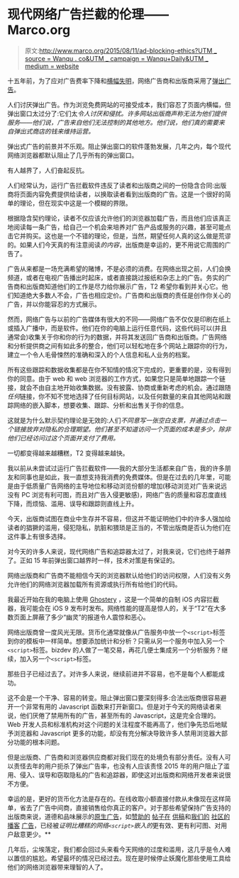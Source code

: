 # 现代网络广告拦截的伦理——Marco.org

> 原文:[http://www.marco.org/2015/08/11/ad-blocking-ethics?UTM _ source = Wanqu . co&UTM _ campaign = Wanqu+Daily&UTM _ medium = website](http://www.marco.org/2015/08/11/ad-blocking-ethics?utm_source=wanqu.co&utm_campaign=Wanqu+Daily&utm_medium=website)



十五年前，为了应对广告费率下降和[横幅失明](https://en.wikipedia.org/wiki/Banner_blindness)，网络广告商和出版商采用了[弹出广告](https://en.wikipedia.org/wiki/Pop-up_ad)。

人们讨厌弹出广告。作为浏览免费网站的可接受成本，我们容忍了页面内横幅，但弹出窗口太过分了:它们太*令人讨厌和侵扰。许多网站出版商声称无法为他们提供服务——他们说，广告来自他们无法控制的其他地方。他们说，他们真的需要来自弹出式商店的钱来维持运营。*

弹出式广告的前景并不乐观。阻止弹出窗口的软件蓬勃发展，几年之内，每个现代网络浏览器都默认阻止了几乎所有的弹出窗口。

有人越界了，人们奋起反抗。

人们经常认为，运行广告拦截软件违反了读者和出版商之间的一份隐含合同:出版商将页面内容免费提供给读者，以换取读者看到出版商的广告。这是一个很好的简单的理论，但在现实中这是一个模糊的界限。

根据隐含契约理论，读者不仅应该允许他们的浏览器加载广告，而且他们应该真正地阅读每一条广告，给自己一个机会来培养对广告产品或服务的兴趣，甚至可能点击它并购买。这也是一个不错的理论，但是，当然，期望任何人真的这么做是荒谬的。如果人们今天真的有注意阅读*的内容*，出版商是幸运的，更不用说它周围的广告了。

广告从来都是一场充满希望的赌博，不是必须的消费。在网络出现之前，人们会换频道，或者在电视广告播出时起床，或者直接跳过报纸和杂志上的广告。务实的广告商和出版商知道他们的工作是尽力给你展示广告，T2 希望你看到并关心它。他们知道绝大多数人不会，广告也相应定价。广告商和出版商的责任是创作你关心的广告，并以你能容忍的方式展示。

然而，网络广告与以前的广告媒体有很大的不同——网络广告不仅仅是印刷在纸上或插入广播中，而是软件。他们在你的电脑上运行任意代码，这些代码可以(并且通常会)收集关于你和你的行为的数据，并将其发送回广告商和出版商。广告网络和分析提供商之间有如此多的整合，他们可以轻松地在多个网站上跟踪你的行为，建立一个令人毛骨悚然的准确和深入的个人信息和私人业务的档案。

所有这些跟踪和数据收集都是在你不知情的情况下完成的，更重要的是，没有得到你的同意。由于 web 和 web 浏览器的工作方式，如果您只是简单地跟踪一个链接，就会不由自主地开始收集数据。没有披露、协商或重新考虑的机会。通过跟随*任何*链接，你不知不觉地选择了任何目标网站，以及任何数量的来自其他网站和跟踪网络的嵌入脚本，想要收集、跟踪、分析和出售关于你的信息。

这就是为什么默示契约理论是无效的:人们*不同意写一张空白支票，并通过点击一个链接放弃对隐私的合理期望。他们甚至不知道访问一个页面的成本是多少，除非他们已经访问过这个页面并支付了费用。*

一切都变得越来越糟糕，T2 变得越来越快。

我以前从未尝试过运行广告拦截软件——我的大部分生活都来自广告，我的许多朋友和同事也是如此，我一直想支持我消费的免费媒体。但是在过去的几年里，可能是由于低质量广告网络的主导地位和移动浏览份额的增加(移动浏览对广告来说远没有 PC 浏览有利可图，而且对广告入侵更敏感)，网络广告的质量和容忍度直线下降，而烦恼、滥用、误导和跟踪则直线上升。

今天，出版商试图在商业中生存并不容易，但这并不能证明他们中的许多人强加给读者的猖獗的滥用，侵犯隐私，肮脏和猥琐是正当的，不管出版商是否认为他们在这件事上有很多选择。

对今天的许多人来说，现代网络广告和追踪器太过了，对我来说，它们也终于越界了。正如 15 年前弹出窗口越界时一样，技术对策是有保证的。

网络出版商和广告商不能相信今天的浏览器默认给他们的访问权限，人们没有义务允许他们的网络浏览器加载所有资源或执行所有给他们的代码。

我最近开始在我的电脑上使用 [Ghostery](https://www.ghostery.com/en/our-solutions/ghostery-add-on/) ，这是一个简单的自制 iOS 内容拦截器，我可能会在 iOS 9 发布时发布。网络性能的提高是惊人的，关于“T2”在大多数页面上屏蔽了多少“幽灵”的报道令人震惊和恶心。

网络出版商曾一度风光无限。货币化通常就像从广告服务中放一个`<script>`标签到你的模板中一样简单。想要添加统计和分析？只需从另一个服务中加入另一个`<script>`标签。bizdev 的人做了一笔交易，再花几便士集成另一个分析服务？继续，加入另一个`<script>`标签。

那些日子已经过去了。对许多人来说，继续前进并不容易，也不是每个人都能成功。

这不会是一个干净、容易的转变。阻止弹出窗口要深刻得多:合法出版商很容易避开一个非常有用的 Javascript 函数来打开新窗口。但是对于今天的网络读者来说，他们厌倦了禁用所有的广告，甚至所有的 Javascript，这是完全合理的。Web 开发人员和标准机构对这个问题的关注程度不能再高了，他们争先恐后地赋予浏览器和 Javascript 更多的功能，却没有充分解决导致许多人禁用浏览器大部分功能的根本问题。

但是出版商、广告商和浏览器供应商都对我们现在的处境负有部分责任。没有人可以责怪去年的用户扼杀了弹出广告率，也没有人应该责怪 2015 年的用户阻止了滥用、侵入、误导和窃取隐私的广告和追踪器，即使这对出版商和网络开发者来说很不方便。

幸运的是，更好的货币化方法是存在的。在线收取小额直接付款从未像现在这样简单，省去了广告中间商，直接销售给你真正的客户。对于那些希望保持广告支持的出版商来说，道德和品味展示的[原生广告](https://en.wikipedia.org/wiki/Native_advertising)，如[赞助的](http://daringfireball.net/feeds/sponsors/) [帖子](http://sixcolors.com/sponsor/)[在](http://www.512pixels.net/sponsorship/) [供稿](http://www.512pixels.net/sponsorship/)和[我们的](http://atp.fm/sponsor/) [社区的](http://www.relay.fm/sponsor) [播客](https://gimletmedia.com/) [广告](http://www.radiotopia.fm/#sponsor)，已经被*证明比糟糕的网络`<script>`嵌入的*更有效、更有利可图、对用户敌意更少。**

几年后，尘埃落定，我们都会回过头来看今天网络的过度和滥用，这几乎是令人难以置信的尴尬。希望最坏的情况已经过去。现在是时候停止妖魔化那些使用工具给他们的网络浏览器带来理智的人了。

